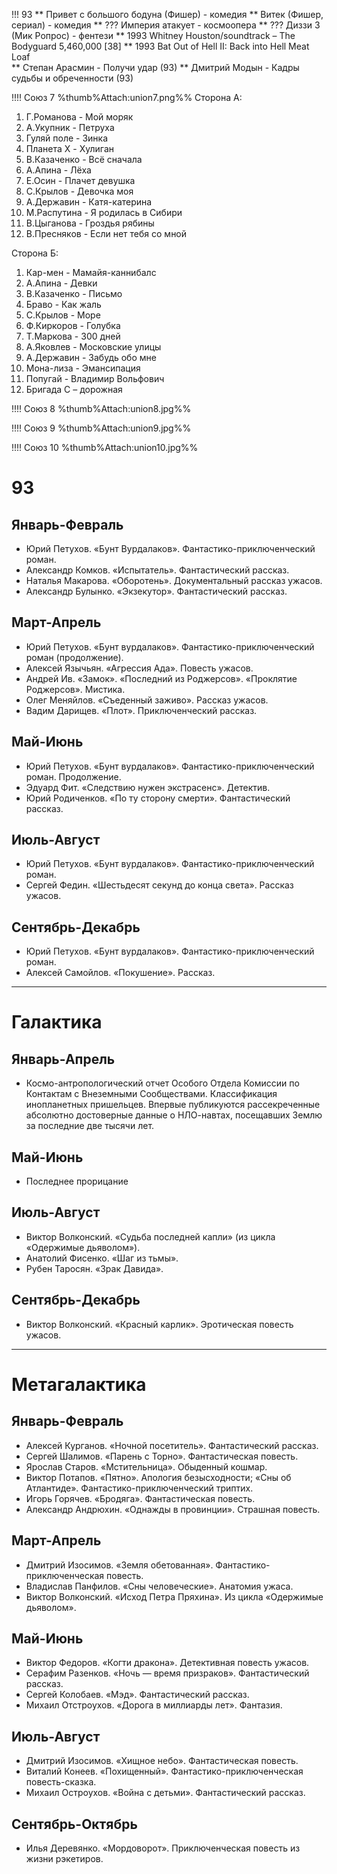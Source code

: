 !!!  93
** Привет с большого бодуна (Фишер) - комедия
** Витек (Фишер, сериал) - комедия
** ??? Империя атакует - космоопера
** ??? Диззи 3 (Мик Ропрос) - фентези
** 1993	Whitney Houston/soundtrack	–	The Bodyguard	5,460,000	[38]
** 1993	Bat Out of Hell II: Back into Hell	Meat Loaf	
** Степан Арасмин - Получи удар (93)
** Дмитрий Модын - Кадры судьбы и обреченности (93)

!!!! Союз 7
%thumb%Attach:union7.png%%
Сторона А:
1. Г.Романова - Мой моряк
2. А.Укупник - Петруха
3. Гуляй поле - Зинка
4. Планета X - Хулиган
5. В.Казаченко - Всё сначала
6. А.Апина - Лёха
7. Е.Осин - Плачет девушка
8. С.Крылов - Девочка моя
9. А.Державин - Катя-катерина
10. М.Распутина - Я родилась в Сибири
11. В.Цыганова - Гроздья рябины
12. В.Пресняков - Если нет тебя со мной

Сторона Б:
1. Кар-мен - Мамайя-каннибалс
2. А.Апина - Девки
3. В.Казаченко - Письмо
4. Браво - Как жаль
5. С.Крылов - Море
6. Ф.Киркоров - Голубка
7. Т.Маркова - 300 дней
8. А.Яковлев - Московские улицы
9. А.Державин - Забудь обо мне
10. Мона-лиза - Эмансипация
11. Попугай - Владимир Вольфович
12. Бригада С – дорожная

!!!! Союз 8
%thumb%Attach:union8.jpg%%

!!!! Союз 9
%thumb%Attach:union9.jpg%%

!!!! Союз 10
%thumb%Attach:union10.jpg%%

# 93
## Январь-Февраль	
*   Юрий Петухов. «Бунт Вурдалаков». Фантастико-приключенческий роман.
*   Александр Комков. «Испытатель». Фантастический рассказ.
*   Наталья Макарова. «Оборотень». Документальный рассказ ужасов.
*   Александр Булынко. «Экзекутор». Фантастический рассказ.
	
## Март-Апрель	
*   Юрий Петухов. «Бунт вурдалаков». Фантастико-приключенческий роман (продолжение).
*   Алексей Язычьян. «Агрессия Ада». Повесть ужасов.
*   Андрей Ив. «Замок». «Последний из Роджерсов». «Проклятие Роджерсов». Мистика.
*   Олег Меняйлов. «Съеденный заживо». Рассказ ужасов.
*   Вадим Дарищев. «Плот». Приключенческий рассказ.
	
## Май-Июнь	
*   Юрий Петухов. «Бунт вурдалаков». Фантастико-приключенческий роман. Продолжение.
*   Эдуард Фит. «Следствию нужен экстрасенс». Детектив.
*   Юрий Родиченков. «По ту сторону смерти». Фантастический рассказ.

	
## Июль-Август	
*   Юрий Петухов. «Бунт вурдалаков». Фантастико-приключенческий роман.
*   Сергей Федин. «Шестьдесят секунд до конца света». Рассказ ужасов.

	
## Сентябрь-Декабрь	
*   Юрий Петухов. «Бунт вурдалаков». Фантастико-приключенческий роман.
*   Алексей Самойлов. «Покушение». Рассказ.

----

# Галактика
## Январь-Апрель	
*   Космо-антропологический отчет Особого Отдела Комиссии по Контактам с Внеземными Сообществами.
    Классификация инопланетных пришельцев.
    Впервые публикуются рассекреченные абсолютно достоверные данные о НЛО-навтах, посещавших Землю за последние две тысячи лет.
	
## Май-Июнь
*   Последнее прорицание

	
## Июль-Август	
*   Виктор Волконский. «Судьба последней капли» (из цикла «Одержимые дьяволом»).
*   Анатолий Фисенко. «Шаг из тьмы».
*   Рубен Таросян. «Зрак Давида».
	
## Сентябрь-Декабрь	
*   Виктор Волконский. «Красный карлик». Эротическая повесть ужасов.

----

# Метагалактика
## Январь-Февраль	
*   Алексей Курганов. «Ночной посетитель». Фантастический рассказ.
*   Сергей Шалимов. «Парень с Торно». Фантастическая повесть.
*   Ярослав Старов. «Мстительница». Обыденный кошмар.
*   Виктор Потапов. «Пятно». Апология безысходности; «Сны об Атлантиде». Фантастико-приключенческий триптих.
*   Игорь Горячев. «Бродяга». Фантастическая повесть.
*   Александр Андрюхин. «Однажды в провинции». Страшная повесть.
	
## Март-Апрель	
*   Дмитрий Изосимов. «Земля обетованная». Фантастико-приключенческая повесть.
*   Владислав Панфилов. «Сны человеческие». Анатомия ужаса.
*   Виктор Волконский. «Исход Петра Пряхина». Из цикла «Одержимые дьяволом».
	
## Май-Июнь
*   Виктор Федоров. «Когти дракона». Детективная повесть ужасов.
*   Серафим Разенков. «Ночь — время призраков». Фантастический рассказ.
*   Сергей Колобаев. «Мэд». Фантастический рассказ.
*   Михаил Отстроухов. «Дорога в миллиарды лет». Фантазия.

## Июль-Август	
*   Дмитрий Изосимов. «Хищное небо». Фантастическая повесть.
*   Виталий Конеев. «Похищенный». Фантастико-приключенческая повесть-сказка.
*   Михаил Остроухов. «Война с детьми». Фантастический рассказ.
	
## Сентябрь-Октябрь	
*   Илья Деревянко. «Мордоворот». Приключенческая повесть из жизни рэкетиров.
